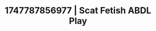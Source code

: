 ---
categories:
- Wet lips
- Cinematic erotica
- Naughty expression
- Pleasure activism
- Dreamy pleasure
image: /assets/images/1747787856977.jpg
layout: post
seo:
  description: Featured content with high-quality ABDL Play, Scat Fetish. HD images
    available.
  keywords: ABDL Play, Scat Fetish
  og_image: /assets/images/1747787856977.jpg
  schema_type: VisualArtwork
tags:
- ABDL Play
- '#1747787856977'
- Scat Fetish
title: 1747787856977 | Scat Fetish ABDL Play
---